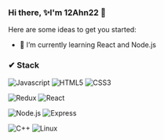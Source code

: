### Hi there, ✨I'm 12Ahn22 👋

Here are some ideas to get you started:

- 🌱 I’m currently learning React and Node.js

### ✔ Stack
![Javascript](https://img.shields.io/badge/Javascript-F7DF1E?style=flat-square&logo=Javascript&logoColor=white) ![HTML5](https://img.shields.io/badge/HTML5-E34F26?style=flat-square&logo=HTML5&logoColor=white) ![CSS3](https://img.shields.io/badge/CSS3-1572B6?style=flat-square&logo=CSS3&logoColor=white) 

![Redux](https://img.shields.io/badge/Redux-764ABC?style=flat-square&logo=Redux&logoColor=white) ![React](https://img.shields.io/badge/React-61DAFB?style=flat-square&logo=React&logoColor=white)

![Node.js](https://img.shields.io/badge/Node.js-339933?style=flat-square&logo=Node.js&logoColor=white) ![Express](https://img.shields.io/badge/Express-000000?style=flat-square&logo=Express&logoColor=white) 

![C++](https://img.shields.io/badge/C++-00599C?style=flat-square&logo=C++&logoColor=white)  ![Linux](https://img.shields.io/badge/Linux-FCC624?style=flat-square&logo=Linux&logoColor=white)
